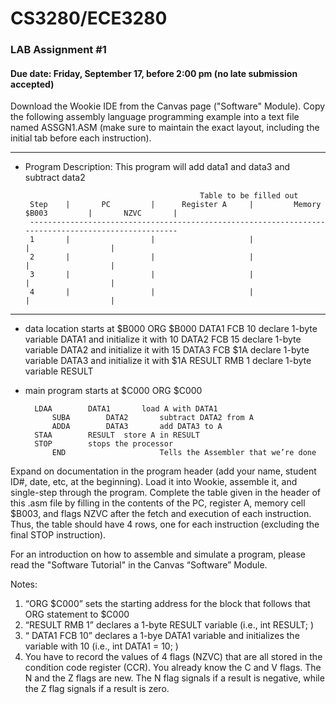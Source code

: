 # CS3280/ECE3280
### LAB Assignment #1			
#### Due date: Friday, September 17, before 2:00 pm (no late submission accepted)

Download the Wookie IDE from the Canvas page ("Software" Module). Copy the following assembly language programming example into a text file named ASSGN1.ASM (make sure to maintain the exact layout, including the initial tab before each instruction).


********************************************

* Program Description: This program will add data1 and data3 and subtract data2 


                                             Table to be filled out
       Step    |       PC         |      Register A     |         Memory $B003         |       NZVC       |
       ----------------------------------------------------------------------------------------------------
       1       |                  |                     |                              |                  |
       2       |                  |                     |                              |                  |
       3       |                  |                     |                              |                  |
       4       |                  |                     |                              |                  |

********************************************
* data location starts at $B000
		ORG		$B000
DATA1	FCB     	10		declare 1-byte variable DATA1 and initialize it with 10
DATA2	FCB     	15		declare 1-byte variable DATA2 and initialize it with 15
DATA3	FCB     	$1A		declare 1-byte variable DATA3 and initialize it with $1A
RESULT	RMB     	1     		declare 1-byte variable RESULT

* main program starts at $C000
       		ORG     	$C000

		LDAA    	DATA1   	load A with DATA1
       		SUBA    	DATA2   	subtract DATA2 from A
       		ADDA    	DATA3   	add DATA3 to A
 		STAA    	RESULT	store A in RESULT
   		STOP		stops the processor
       	 	END                    	Tells the Assembler that we’re done

 
Expand on documentation in the program header (add your name, student ID#, date, etc, at the beginning). Load it into Wookie, assemble it, and single-step through the program. Complete the table given in the header of this .asm file by filling in the contents of the PC, register A, memory cell $B003, and flags NZVC after the fetch and execution of each instruction. Thus, the table should have 4 rows, one for each instruction (excluding the final STOP instruction). 

For an introduction on how to assemble and simulate a program, please read the "Software Tutorial" in the Canvas “Software” Module.

Notes: 
1.	“ORG $C000” sets the starting address for the block that follows that ORG statement to $C000
2.	“RESULT RMB 1” declares a 1-byte RESULT variable (i.e., int RESULT; )
3.	“ DATA1 FCB 10” declares a 1-bye DATA1 variable and initializes the variable with 10  (i.e., int DATA1 = 10; )
4.	You have to record the values of 4 flags (NZVC) that are all stored in the condition code register (CCR). You already know the C and V flags. The N and the Z flags are new. The N flag signals if a result is negative, while the Z flag signals if a result is zero. 
